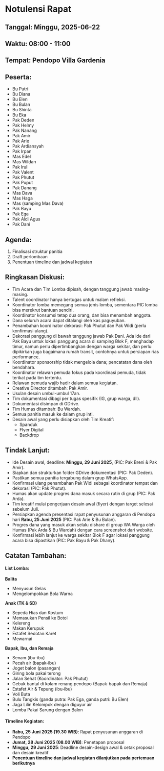 # Notulensi Rapat
## Tanggal: Minggu, 2025-06-22
## Waktu: 08:00 - 11:00
## Tempat: Pendopo Villa Gardenia
## Peserta:
- Bu Putri
- Bu Diana
- Bu Elen
- Bu Bulan
- Bu Shinta
- Bu Eka
- Pak Deden
- Pak Helmy
- Pak Nanang
- Pak Amir
- Pak Arie
- Pak Ardiansyah
- Pak Irpan
- Mas Edel
- Mas Wildan
- Pak Irul
- Pak Valent
- Pak Phutut
- Pak Puput
- Pak Danang
- Mas Dava
- Mas Haga
- Mas (samping Mas Dava)
- Pak Bayu
- Pak Ega
- Pak Aldi Agus
- Pak Dani

## Agenda:
1. Finalisasi struktur panitia
2. Draft perlombaan
3. Penentuan timeline dan jadwal kegiatan

## Ringkasan Diskusi:
- Tim Acara dan Tim Lomba dipisah, dengan tanggung jawab masing-masing.
- Talent coordinator hanya bertugas untuk malam refleksi.
- Koordinator lomba memegang semua jenis lomba, sementara PIC lomba bisa merekrut bantuan sendiri.
- Koordinator konsumsi tetap dua orang, dan bisa menambah anggota.
- Dana seluruh acara dapat ditalangi oleh kas paguyuban.
- Penambahan koordinator dekorasi: Pak Phutut dan Pak Widi (perlu konfirmasi ulang).
- Dekorasi panggung di bawah tanggung jawab Pak Dani. Ada ide dari Pak Bayu untuk lokasi panggung acara di samping Blok F, menghadap timur, namun perlu dipertimbangkan dengan warga sekitar, dan perlu dipikirkan juga bagaimana rumah transit, contohnya untuk persiapan rias performance.
- Koordinator sponsorship tidak mengelola dana; pencatatan dana oleh bendahara.
- Koordinator relawan pemuda fokus pada koordinasi pemuda, tidak terikat pada tim tertentu.
- Relawan pemuda wajib hadir dalam semua kegiatan.
- Creative Director ditambah: Pak Amir.
- Usulan desain umbul-umbul 17an.
- Tim dokumentasi dibagi per tugas spesifik (IG, grup warga, dll).
- Dokumentasi disimpan di GDrive.
- Tim Humas ditambah: Bu Wardah.
- Semua panitia masuk ke dalam grup inti.
- Desain awal yang perlu disiapkan oleh Tim Kreatif:
  - Spanduk  
  - Flyer Digital  
  - Backdrop  

## Tindak Lanjut:
- Ide Desain awal, deadline: **Minggu, 29 Juni 2025**, (PIC: Pak Breni & Pak Amir).
- Siapkan dan strukturkan folder GDrive dokumentasi (PIC: Pak Deden).
- Pastikan semua panitia tergabung dalam grup WhatsApp.
- Konfirmasi ulang penambahan Pak Widi sebagai koordinator tempat dan dekorasi (PIC: Pak Phutut).
- Humas akan update progres dana masuk secara rutin di grup (PIC: Pak Arda).
- Tim kreatif mulai pengerjaan desain awal (flyer) dengan target selesai sebelum Juli.
- Persiapkan agenda presentasi rapat penyusunan anggaran di Pendopo hari **Rabu, 25 Juni 2025** (PIC: Pak Arie & Bu Bulan).
- Progres dana yang masuk akan selalu dishare di group WA Warga oleh Humas (Pak Arda & Bu Wardah) dengan cara screenshot dari website.
- Konfirmasi lebih lanjut ke warga sekitar Blok F agar lokasi panggung acara bisa dipastikan (PIC: Pak Bayu & Pak Dhany).

## Catatan Tambahan:
#### List Lomba:

  **Balita**
  - Menyusun Gelas
  - Mengelompokkan Bola Warna

  **Anak (TK & SD)**
  - Sepeda Hias dan Kostum  
  - Memasukan Pensil ke Botol  
  - Kelereng  
  - Makan Kerupuk  
  - Estafet Sedotan Karet  
  - Mewarnai

  **Bapak, Ibu, dan Remaja**
  - Senam (ibu-ibu)  
  - Pecah air (bapak-ibu)  
  - Joget balon (pasangan)  
  - Giring bola pakai terong  
  - Jalan Sehat (Koordinator: Pak Phutut)  
  - Gebuk bantal di kolam renang pendopo (Bapak-bapak dan Remaja) 
  - Estafet Air & Tepung (ibu-ibu)  
  - Voli Buta  
  - Bulu Tangkis (ganda putra: Pak Ega, ganda putri: Bu Elen)  
  - Jaga Lilin Kelompok dengan diguyur air
  - Lomba Pakai Sarung dengan Balon

#### Timeline Kegiatan:
  - **Rabu, 25 Juni 2025 (19.30 WIB)**: Rapat penyusunan anggaran di Pendopo  
  - **Jumat, 28 Juni 2025 (08.00 WIB)**: Penetapan proposal  
  - **Minggu, 29 Juni 2025**: Deadline desain-design awal & cetak proposal dan desain kreatif  
  - **Penentuan timeline dan jadwal kegiatan dilanjutkan pada pertemuan berikutnya**
